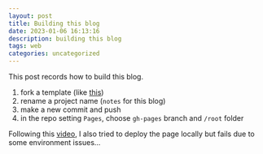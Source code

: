 ```yaml
---
layout: post
title: Building this blog
date: 2023-01-06 16:13:16
description: building this blog
tags: web
categories: uncategorized
---
```

This post records how to build this blog.
1. fork a template (like [this](https://github.com/alshedivat/al-folio))
2. rename a project name (`notes` for this blog)
3. make a new commit and push
4. in the repo setting `Pages`, choose `gh-pages` branch and `/root` folder

Following this [video](https://www.youtube.com/watch?v=g6AJ9qPPoyc), I also tried to deploy the page locally but fails due to some environment issues...